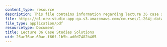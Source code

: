 ```yaml
---
content_type: resource
description: This file contains information regarding lecture 36 case study solutions.
file: https://ol-ocw-studio-app-qa.s3.amazonaws.com/courses/1-264j-database-internet-and-systems-integration-technologies-fall-2013/26ac76ae60aef66f1b5bad0d7482b465_MIT1_264JF13_L36_case_sol.pdf
file_type: application/pdf
resourcetype: Document
title: Lecture 36 Case Studies Solutions
uid: 26ac76ae-60ae-f66f-1b5b-ad0d7482b465
---
```

